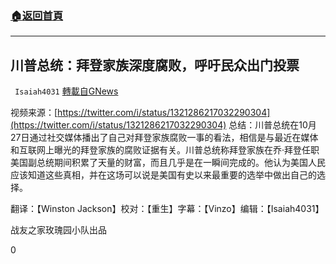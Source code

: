 ###  [:house:返回首頁](https://github.com/ourhimalayas/txt)
---

## 川普总统：拜登家族深度腐败，呼吁民众出门投票
` Isaiah4031` [轉載自GNews](https://gnews.org/zh-hans/499563/)

视频来源：[https://twitter.com/i/status/1321286217032290304](https://twitter.com/i/status/1321286217032290304)
总结：川普总统在10月27日通过社交媒体播出了自己对拜登家族腐败一事的看法，相信是与最近在媒体和互联网上曝光的拜登家族的腐败证据有关。川普总统称拜登家族在乔·拜登任职美国副总统期间积累了天量的财富，而且几乎是在一瞬间完成的。他认为美国人民应该知道这些真相，并在这场可以说是美国有史以来最重要的选举中做出自己的选择。

翻译：【Winston Jackson】校对：【重生】字幕：【Vinzo】编辑：【Isaiah4031】

战友之家玫瑰园小队出品

0
